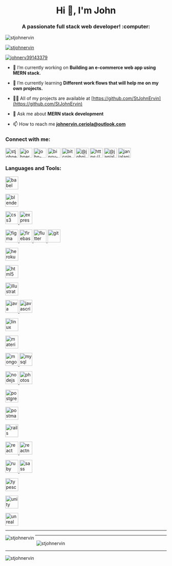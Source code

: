 <h1 align="center">Hi 👋, I'm John</h1>
<h3 align="center">A passionate full stack web developer! :computer:</h3>

<p align="left"> <img src="https://komarev.com/ghpvc/?username=stjohnervin&label=Profile%20views&color=0e75b6&style=flat" alt="stjohnervin" /> </p>

<p align="left"> <a href="https://github.com/ryo-ma/github-profile-trophy"><img src="https://github-profile-trophy.vercel.app/?username=stjohnervin" alt="stjohnervin" /></a> </p>

<p align="left"> <a href="https://twitter.com/johnerv39143379" target="blank"><img src="https://img.shields.io/twitter/follow/johnerv39143379?logo=twitter&style=for-the-badge" alt="johnerv39143379" /></a> </p>

- 🔭 I’m currently working on **Building an e-commerce web app using MERN stack.**

- 🌱 I’m currently learning **Different work flows that will help me on my own projects.**

- 👨‍💻 All of my projects are available at [https://github.com/StJohnErvin](https://github.com/StJohnErvin)

- 💬 Ask me about **MERN stack development**

- 📫 How to reach me **johnervin.ceriola@outlook.com**

<h3 align="left">Connect with me:</h3>
<p align="left">
<a href="https://dev.to/stjohnervin" target="blank"><img align="center" src="https://cdn.jsdelivr.net/npm/simple-icons@3.0.1/icons/dev-dot-to.svg" alt="stjohnervin" height="30" width="40" /></a>
<a href="https://twitter.com/johnerv39143379" target="blank"><img align="center" src="https://cdn.jsdelivr.net/npm/simple-icons@3.0.1/icons/twitter.svg" alt="johnerv39143379" height="30" width="40" /></a>
<a href="https://linkedin.com/in/john-ervin-ceriola-882abb1a1/" target="blank"><img align="center" src="https://cdn.jsdelivr.net/npm/simple-icons@3.0.1/icons/linkedin.svg" alt="john-ervin-ceriola-882abb1a1/" height="30" width="40" /></a>
<a href="https://stackoverflow.com/users/binoy-tv" target="blank"><img align="center" src="https://cdn.jsdelivr.net/npm/simple-icons@3.0.1/icons/stackoverflow.svg" alt="binoy-tv" height="30" width="40" /></a>
<a href="https://fb.com/bitcoin.chase007" target="blank"><img align="center" src="https://cdn.jsdelivr.net/npm/simple-icons@3.0.1/icons/facebook.svg" alt="bitcoin.chase007" height="30" width="40" /></a>
<a href="https://medium.com/@johnjamero007" target="blank"><img align="center" src="https://cdn.jsdelivr.net/npm/simple-icons@3.0.1/icons/medium.svg" alt="@johnjamero007" height="30" width="40" /></a>
<a href="https://www.youtube.com/c/https://www.youtube.com/channel/ucpebczj-a7d9cfs704xuuwg" target="blank"><img align="center" src="https://cdn.jsdelivr.net/npm/simple-icons@3.0.1/icons/youtube.svg" alt="https://www.youtube.com/channel/ucpebczj-a7d9cfs704xuuwg" height="30" width="40" /></a>
<a href="https://www.hackerearth.com/@janjalani007" target="blank"><img align="center" src="https://cdn.jsdelivr.net/npm/simple-icons@3.0.1/icons/hackerearth.svg" alt="@janjalani007" height="30" width="40" /></a>
<a href="https://discord.gg/janjalani(Pinipig_Vendor)#0986" target="blank"><img align="center" src="https://cdn.jsdelivr.net/npm/simple-icons@3.0.1/icons/discord.svg" alt="janjalani(Pinipig_Vendor)#0986" height="30" width="40" /></a>
</p>

<h3 align="left">Languages and Tools:</h3>
<p align="left"> <a href="https://babeljs.io/" target="_blank">
  
  <img src="https://www.vectorlogo.zone/logos/babeljs/babeljs-icon.svg" alt="babel" width="40" height="40"/> </a>
  <a href="https://www.blender.org/" target="_blank"> 
  
  <img src="https://download.blender.org/branding/community/blender_community_badge_white.svg" alt="blender" width="40" height="40"/> </a> 
  
  <a href="https://www.w3schools.com/css/" target="_blank"> 
  <img src="https://devicons.github.io/devicon/devicon.git/icons/css3/css3-original-wordmark.svg" alt="css3" width="40" height="40"/> 
 </a>
 <a href="https://expressjs.com" target="_blank"> <img src="https://devicons.github.io/devicon/devicon.git/icons/express/express-original-wordmark.svg" alt="express" width="40" height="40"/> </a>
 
 <a href="https://www.figma.com/" target="_blank"> <img src="https://www.vectorlogo.zone/logos/figma/figma-icon.svg" alt="figma" width="40" height="40"/> </a> <a href="https://firebase.google.com/" target="_blank">
  <img src="https://www.vectorlogo.zone/logos/firebase/firebase-icon.svg" alt="firebase" width="40" height="40"/> </a> 
 <a href="https://flutter.dev" target="_blank"> <img src="https://www.vectorlogo.zone/logos/flutterio/flutterio-icon.svg" alt="flutter" width="40" height="40"/> </a> <a href="https://git-scm.com/" target="_blank"> <img src="https://www.vectorlogo.zone/logos/git-scm/git-scm-icon.svg" alt="git" width="40" height="40"/> </a> 
 
 <a href="https://heroku.com" target="_blank"> <img src="https://www.vectorlogo.zone/logos/heroku/heroku-icon.svg" alt="heroku" width="40" height="40"/> </a> 
 
 <a href="https://www.w3.org/html/" target="_blank"> <img src="https://devicons.github.io/devicon/devicon.git/icons/html5/html5-original-wordmark.svg" alt="html5" width="40" height="40"/> </a>
 
 <a href="https://www.adobe.com/in/products/illustrator.html" target="_blank"> <img src="https://www.vectorlogo.zone/logos/adobe_illustrator/adobe_illustrator-icon.svg" alt="illustrator" width="40" height="40"/> </a>
 
 <a href="https://www.java.com" target="_blank"> <img src="https://devicons.github.io/devicon/devicon.git/icons/java/java-original-wordmark.svg" alt="java" width="40" height="40"/> </a> <a href="https://developer.mozilla.org/en-US/docs/Web/JavaScript" target="_blank"> <img src="https://devicons.github.io/devicon/devicon.git/icons/javascript/javascript-original.svg" alt="javascript" width="40" height="40"/> </a>
 
 <a href="https://www.linux.org/" target="_blank"> <img src="https://devicons.github.io/devicon/devicon.git/icons/linux/linux-original.svg" alt="linux" width="40" height="40"/> </a>
 
 <a href="https://materializecss.com/" target="_blank"> <img src="https://raw.githubusercontent.com/prplx/svg-logos/5585531d45d294869c4eaab4d7cf2e9c167710a9/svg/materialize.svg" alt="materialize" width="40" height="40"/> </a> 
 
 <a href="https://www.mongodb.com/" target="_blank"> <img src="https://devicons.github.io/devicon/devicon.git/icons/mongodb/mongodb-original-wordmark.svg" alt="mongodb" width="40" height="40"/> </a> <a href="https://www.mysql.com/" target="_blank"> <img src="https://devicons.github.io/devicon/devicon.git/icons/mysql/mysql-original-wordmark.svg" alt="mysql" width="40" height="40"/> </a>
 
 
 <a href="https://nodejs.org" target="_blank"> <img src="https://devicons.github.io/devicon/devicon.git/icons/nodejs/nodejs-original-wordmark.svg" alt="nodejs" width="40" height="40"/> </a> <a href="https://www.photoshop.com/en" target="_blank"> <img src="https://devicons.github.io/devicon/devicon.git/icons/photoshop/photoshop-plain.svg" alt="photoshop" width="40" height="40"/> </a>
 
 <a href="https://www.postgresql.org" target="_blank"> <img src="https://devicons.github.io/devicon/devicon.git/icons/postgresql/postgresql-original-wordmark.svg" alt="postgresql" width="40" height="40"/> </a> 
 
 <a href="https://postman.com" target="_blank"> <img src="https://www.vectorlogo.zone/logos/getpostman/getpostman-icon.svg" alt="postman" width="40" height="40"/> </a>
 
 <a href="https://rubyonrails.org" target="_blank"> <img src="https://devicons.github.io/devicon/devicon.git/icons/rails/rails-original-wordmark.svg" alt="rails" width="40" height="40"/> </a> 
 
 <a href="https://reactjs.org/" target="_blank"> <img src="https://devicons.github.io/devicon/devicon.git/icons/react/react-original-wordmark.svg" alt="react" width="40" height="40"/> </a> <a href="https://reactnative.dev/" target="_blank"> <img src="https://reactnative.dev/img/header_logo.svg" alt="reactnative" width="40" height="40"/> </a>
 
 <a href="https://www.ruby-lang.org/en/" target="_blank"> <img src="https://devicons.github.io/devicon/devicon.git/icons/ruby/ruby-original-wordmark.svg" alt="ruby" width="40" height="40"/> </a> <a href="https://sass-lang.com" target="_blank"> <img src="https://devicons.github.io/devicon/devicon.git/icons/sass/sass-original.svg" alt="sass" width="40" height="40"/> </a> 
 
 
 <a href="https://www.typescriptlang.org/" target="_blank"> <img src="https://devicons.github.io/devicon/devicon.git/icons/typescript/typescript-original.svg" alt="typescript" width="40" height="40"/> 

</a> <a href="https://unity.com/" target="_blank"> <img src="https://www.vectorlogo.zone/logos/unity3d/unity3d-icon.svg" alt="unity" width="40" height="40"/> </a>

<a href="https://unrealengine.com/" target="_blank"> <img src="https://raw.githubusercontent.com/kenangundogan/fontisto/036b7eca71aab1bef8e6a0518f7329f13ed62f6b/icons/svg/brand/unreal-engine.svg" alt="unreal" width="40" height="40"/> </a> </p>
<hr/>
<p><img align="left" src="https://github-readme-stats.vercel.app/api/top-langs?username=stjohnervin&show_icons=true&locale=en&layout=compact" alt="stjohnervin" /></p>
<hr/>
<p>&nbsp;<img align="center" src="https://github-readme-stats.vercel.app/api?username=stjohnervin&show_icons=true&locale=en" alt="stjohnervin" /></p>
<hr/>
<p><img align="center" src="https://github-readme-streak-stats.herokuapp.com/?user=stjohnervin&" alt="stjohnervin" /></p>
